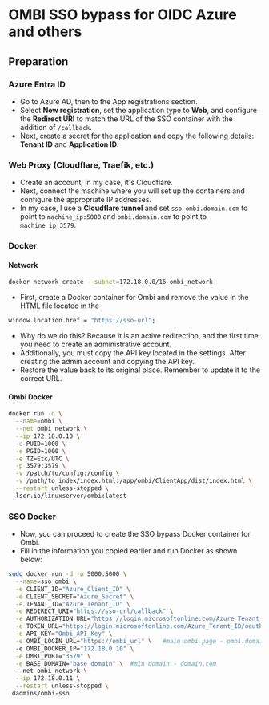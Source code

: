 # OMBI SSO bypass for OIDC Azure and others

## Preparation

### Azure Entra ID

- Go to Azure AD, then to the App registrations section. 
- Select **New registration**, set the application type to **Web**, and configure the **Redirect URI** to match the URL of the SSO container with the addition of `/callback`. 
- Next, create a secret for the application and copy the following details: **Tenant ID** and **Application ID**.

### Web Proxy (Cloudflare, Traefik, etc.)

- Create an account; in my case, it's Cloudflare.
- Next, connect the machine where you will set up the containers and configure the appropriate IP addresses. 
- In my case, I use a **Cloudflare tunnel** and set `sso-ombi.domain.com` to point to `machine_ip:5000` and `ombi.domain.com` to point to `machine_ip:3579`.

### Docker

#### Network

```bash
docker network create --subnet=172.18.0.0/16 ombi_network
```
- First, create a Docker container for Ombi and remove the value in the HTML file located in the

```bash
window.location.href = "https://sso-url";
```

- Why do we do this? Because it is an active redirection, and the first time you need to create an administrative account. 
- Additionally, you must copy the API key located in the settings. After creating the admin account and copying the API key. 
- Restore the value back to its original place. Remember to update it to the correct URL.

#### Ombi Docker

```bash
docker run -d \
  --name=ombi \
  --net ombi_network \
  --ip 172.18.0.10 \
  -e PUID=1000 \
  -e PGID=1000 \
  -e TZ=Etc/UTC \
  -p 3579:3579 \
  -v /patch/to/config:/config \
  -v /path/to_index/index.html:/app/ombi/ClientApp/dist/index.html \
  --restart unless-stopped \
  lscr.io/linuxserver/ombi:latest
```

### SSO Docker

- Now, you can proceed to create the SSO bypass Docker container for Ombi. 
- Fill in the information you copied earlier and run Docker as shown below:

```bash
sudo docker run -d -p 5000:5000 \
  --name=sso_ombi \
  -e CLIENT_ID="Azure_Client_ID" \
  -e CLIENT_SECRET="Azure_Secret" \
  -e TENANT_ID="Azure_Tenant_ID" \
  -e REDIRECT_URI="https://sso-url/callback" \
  -e AUTHORIZATION_URL="https://login.microsoftonline.com/Azure_Tenant_ID/oauth2/v2.0/authorize" \
  -e TOKEN_URL="https://login.microsoftonline.com/Azure_Tenant_ID/oauth2/v2.0/token" \
  -e API_KEY="Ombi_API_Key" \
  -e OMBI_LOGIN_URL="https://ombi_url" \   #main ombi page - ombi.domain.com
  -e OMBI_DOCKER_IP="172.18.0.10" \
  -e OMBI_PORT="3579" \
  -e BASE_DOMAIN="base_domain" \  #min domain - domain.com
  --net ombi_network \
  --ip 172.18.0.11 \
  --restart unless-stopped \
 dadmins/ombi-sso
 ```
